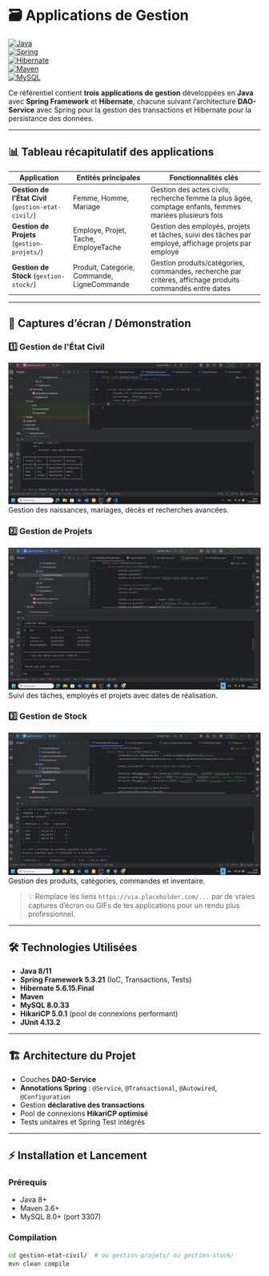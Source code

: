 # 🗃️ Applications de Gestion

[![Java](https://img.shields.io/badge/Java-8%2F11-blue)](https://www.java.com/)  
[![Spring](https://img.shields.io/badge/Spring-5.3.21-brightgreen)](https://spring.io/)  
[![Hibernate](https://img.shields.io/badge/Hibernate-5.6.15.Final-orange)](https://hibernate.org/)  
[![Maven](https://img.shields.io/badge/Maven-3.6%2B-red)](https://maven.apache.org/)  
[![MySQL](https://img.shields.io/badge/MySQL-8.0.33-blue)](https://www.mysql.com/)

Ce référentiel contient **trois applications de gestion** développées en **Java** avec **Spring Framework** et **Hibernate**, chacune suivant l’architecture **DAO-Service** avec Spring pour la gestion des transactions et Hibernate pour la persistance des données.

---

## 📊 Tableau récapitulatif des applications

| Application | Entités principales | Fonctionnalités clés |
|------------|------------------|--------------------|
| **Gestion de l'État Civil** (`gestion-etat-civil/`) | Femme, Homme, Mariage | Gestion des actes civils, recherche femme la plus âgée, comptage enfants, femmes mariées plusieurs fois |
| **Gestion de Projets** (`gestion-projets/`) | Employe, Projet, Tache, EmployeTache | Gestion des employés, projets et tâches, suivi des tâches par employé, affichage projets par employé |
| **Gestion de Stock** (`gestion-stock/`) | Produit, Categorie, Commande, LigneCommande | Gestion produits/catégories, commandes, recherche par critères, affichage produits commandés entre dates |

---

## 📸 Captures d’écran / Démonstration

### 1️⃣ Gestion de l'État Civil
![Gestion État Civil](gestion-etat-civil/Screen/Test_App_gestion-etat-civil.png)
Gestion des naissances, mariages, décès et recherches avancées.

### 2️⃣ Gestion de Projets
![Gestion Projets](gestion-projets/Screen/Test_App_projet.png)
Suivi des tâches, employés et projets avec dates de réalisation.

### 3️⃣ Gestion de Stock
![Gestion Stock](gestion-stock/Screen/Test_App_Stock.png)
Gestion des produits, catégories, commandes et inventaire.

> 💡 Remplace les liens `https://via.placeholder.com/...` par de vraies captures d’écran ou GIFs de tes applications pour un rendu plus professionnel.

---

## 🛠️ Technologies Utilisées

- **Java 8/11**  
- **Spring Framework 5.3.21** (IoC, Transactions, Tests)  
- **Hibernate 5.6.15.Final**  
- **Maven**  
- **MySQL 8.0.33**  
- **HikariCP 5.0.1** (pool de connexions performant)  
- **JUnit 4.13.2**  

---

## 🏗️ Architecture du Projet

- Couches **DAO-Service**  
- **Annotations Spring** : `@Service`, `@Transactional`, `@Autowired`, `@Configuration`  
- Gestion **déclarative des transactions**  
- Pool de connexions **HikariCP optimisé**  
- Tests unitaires et Spring Test intégrés  

---

## ⚡ Installation et Lancement

### Prérequis
- Java 8+  
- Maven 3.6+  
- MySQL 8.0+ (port 3307)  

### Compilation
```bash
cd gestion-etat-civil/  # ou gestion-projets/ ou gestion-stock/
mvn clean compile
